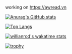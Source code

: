 working on https://awread.vn

[![Anurag's GitHub stats](https://github-readme-stats.vercel.app/api?username=thanhtung060201&show_icons=true&theme=radical)](https://github.com/anuraghazra/github-readme-stats)

[![Top Langs](https://github-readme-stats.vercel.app/api/top-langs/?username=thanhtung060201&theme=onedark&layout=compact)](https://github.com/anuraghazra/github-readme-stats)

[![willianrod's wakatime stats](https://github-readme-stats.vercel.app/api/wakatime?username=thanhtung060201&theme=radical)](https://github.com/anuraghazra/github-readme-stats)

[![trophy](https://github-profile-trophy.vercel.app/?username=thanhtung060201&theme=onedark)](https://github.com/ryo-ma/github-profile-trophy)
